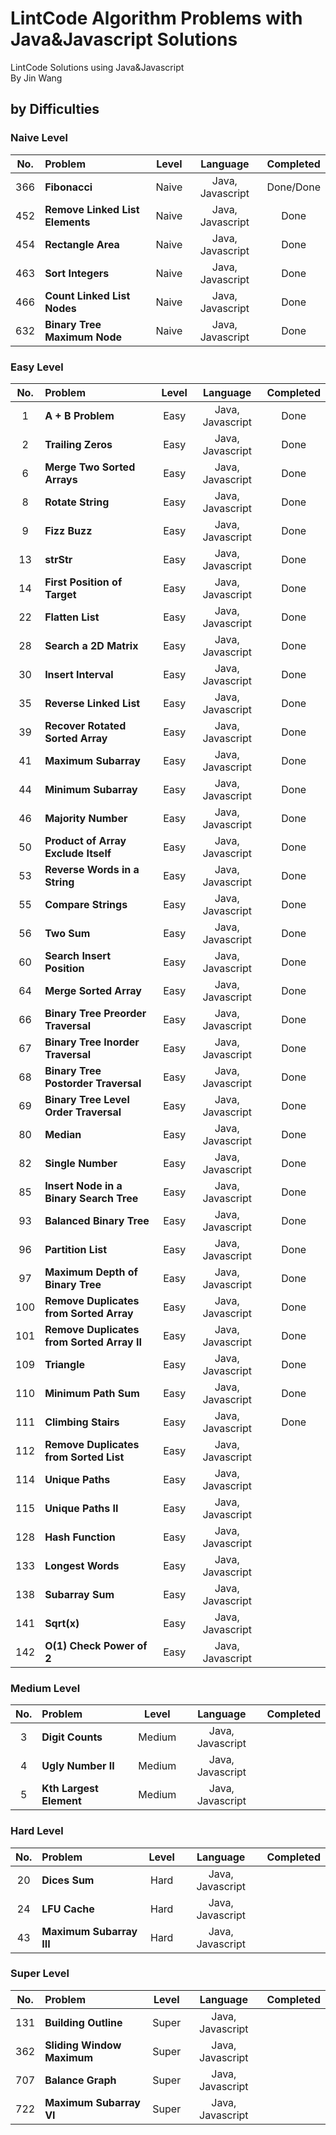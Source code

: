 # LintCode Algorithm Problems with Java&Javascript Solutions

LintCode Solutions using Java&Javascript<br/>
By Jin Wang

## by Difficulties

### Naive Level

| No. | Problem       | Level  | Language  | Completed|
|:-------:|:--------------|:------:|:---------:|:-------------:|
|366|**Fibonacci**|Naive|Java, Javascript|Done/Done|
|452|**Remove Linked List Elements**|Naive|Java, Javascript|Done|
|454|**Rectangle Area**|Naive|Java, Javascript|Done|
|463|**Sort Integers**|Naive|Java, Javascript|Done|
|466|**Count Linked List Nodes**|Naive|Java, Javascript|Done|
|632|**Binary Tree Maximum Node**|Naive|Java, Javascript|Done|


### Easy Level

| No. | Problem       | Level  | Language  | Completed|
|:-------:|:--------------|:------:|:---------:|:-------------:|
|1|**A + B Problem**|Easy|Java, Javascript|Done|
|2|**Trailing Zeros**|Easy|Java, Javascript|Done|
|6|**Merge Two Sorted Arrays**|Easy|Java, Javascript|Done|
|8|**Rotate String**|Easy|Java, Javascript|Done|
|9|**Fizz Buzz**|Easy|Java, Javascript|Done|
|13|**strStr**|Easy|Java, Javascript|Done|
|14|**First Position of Target**|Easy|Java, Javascript|Done|
|22|**Flatten List**|Easy|Java, Javascript|Done|
|28|**Search a 2D Matrix**|Easy|Java, Javascript|Done|
|30|**Insert Interval**|Easy|Java, Javascript|Done|
|35|**Reverse Linked List**|Easy|Java, Javascript|Done|
|39|**Recover Rotated Sorted Array**|Easy|Java, Javascript|Done|
|41|**Maximum Subarray**|Easy|Java, Javascript|Done|
|44|**Minimum Subarray**|Easy|Java, Javascript|Done|
|46|**Majority Number**|Easy|Java, Javascript|Done|
|50|**Product of Array Exclude Itself**|Easy|Java, Javascript|Done|
|53|**Reverse Words in a String**|Easy|Java, Javascript|Done|
|55|**Compare Strings**|Easy|Java, Javascript|Done|
|56|**Two Sum**|Easy|Java, Javascript|Done|
|60|**Search Insert Position**|Easy|Java, Javascript|Done|
|64|**Merge Sorted Array**|Easy|Java, Javascript|Done|
|66|**Binary Tree Preorder Traversal**|Easy|Java, Javascript|Done|
|67|**Binary Tree Inorder Traversal**|Easy|Java, Javascript|Done|
|68|**Binary Tree Postorder Traversal**|Easy|Java, Javascript|Done|
|69|**Binary Tree Level Order Traversal**|Easy|Java, Javascript|Done|
|80|**Median**|Easy|Java, Javascript|Done|
|82|**Single Number**|Easy|Java, Javascript|Done|
|85|**Insert Node in a Binary Search Tree**|Easy|Java, Javascript|Done|
|93|**Balanced Binary Tree**|Easy|Java, Javascript|Done|
|96|**Partition List**|Easy|Java, Javascript|Done|
|97|**Maximum Depth of Binary Tree**|Easy|Java, Javascript|Done|
|100|**Remove Duplicates from Sorted Array**|Easy|Java, Javascript|Done|
|101|**Remove Duplicates from Sorted Array II**|Easy|Java, Javascript|Done|
|109|**Triangle**|Easy|Java, Javascript|Done|
|110|**Minimum Path Sum**|Easy|Java, Javascript|Done|
|111|**Climbing Stairs**|Easy|Java, Javascript|Done|
|112|**Remove Duplicates from Sorted List**|Easy|Java, Javascript||
|114|**Unique Paths**|Easy|Java, Javascript||
|115|**Unique Paths II**|Easy|Java, Javascript||
|128|**Hash Function**|Easy|Java, Javascript||
|133|**Longest Words**|Easy|Java, Javascript||
|138|**Subarray Sum**|Easy|Java, Javascript||
|141|**Sqrt(x)**|Easy|Java, Javascript||
|142|**O(1) Check Power of 2**|Easy|Java, Javascript||


### Medium Level

| No. | Problem       | Level  | Language  | Completed|
|:-------:|:--------------|:------:|:---------:|:-------------:|
|3|**Digit Counts**|Medium|Java, Javascript||
|4|**Ugly Number II**|Medium|Java, Javascript||
|5|**Kth Largest Element**|Medium|Java, Javascript||


### Hard Level

| No. | Problem       | Level  | Language  | Completed|
|:-------:|:--------------|:------:|:---------:|:-------------:|
|20|**Dices Sum**|Hard|Java, Javascript||
|24|**LFU Cache**|Hard|Java, Javascript||
|43|**Maximum Subarray III**|Hard|Java, Javascript||


### Super Level

| No. | Problem       | Level  | Language  | Completed|
|:-------:|:--------------|:------:|:---------:|:-------------:|
|131|**Building Outline**|Super|Java, Javascript||
|362|**Sliding Window Maximum**|Super|Java, Javascript||
|707|**Balance Graph**|Super|Java, Javascript||
|722|**Maximum Subarray VI**|Super|Java, Javascript||


